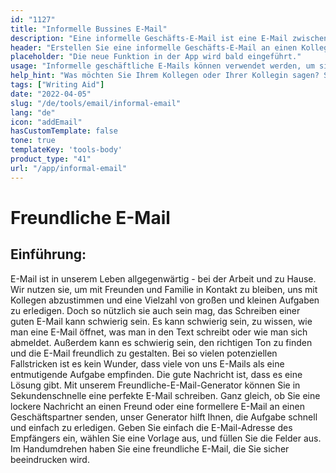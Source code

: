 ```yaml
---
id: "1127"
title: "Informelle Bussines E-Mail"
description: "Eine informelle Geschäfts-E-Mail ist eine E-Mail zwischen zwei Kollegen oder Geschäftspartnern, die nicht allzu förmlich ist, sondern dazu dient, eine Beziehung zu der Person aufzubauen, an die die E-Mail gerichtet ist."
header: "Erstellen Sie eine informelle Geschäfts-E-Mail an einen Kollegen oder Geschäftspartner."
placeholder: "Die neue Funktion in der App wird bald eingeführt."
usage: "Informelle geschäftliche E-Mails können verwendet werden, um sich einem neuen Kollegen oder Geschäftspartner vorzustellen oder um eine Beziehung zu jemandem aufzubauen, den Sie bereits kennen."
help_hint: "Was möchten Sie Ihrem Kollegen oder Ihrer Kollegin sagen? Schreiben Sie es auf, und wir verwandeln es in eine informelle Geschäfts-E-Mail."
tags: ["Writing Aid"]
date: "2022-04-05"
slug: "/de/tools/email/informal-email"
lang: "de"
icon: "addEmail"
hasCustomTemplate: false
tone: true
templateKey: 'tools-body'
product_type: "41"
url: "/app/informal-email"
---
```


# Freundliche E-Mail

## Einführung:

E-Mail ist in unserem Leben allgegenwärtig - bei der Arbeit und zu Hause. Wir nutzen sie, um mit Freunden und Familie in Kontakt zu bleiben, uns mit Kollegen abzustimmen und eine Vielzahl von großen und kleinen Aufgaben zu erledigen. Doch so nützlich sie auch sein mag, das Schreiben einer guten E-Mail kann schwierig sein. Es kann schwierig sein, zu wissen, wie man eine E-Mail öffnet, was man in den Text schreibt oder wie man sich abmeldet. Außerdem kann es schwierig sein, den richtigen Ton zu finden und die E-Mail freundlich zu gestalten. Bei so vielen potenziellen Fallstricken ist es kein Wunder, dass viele von uns E-Mails als eine entmutigende Aufgabe empfinden. Die gute Nachricht ist, dass es eine Lösung gibt. Mit unserem Freundliche-E-Mail-Generator können Sie in Sekundenschnelle eine perfekte E-Mail schreiben. Ganz gleich, ob Sie eine lockere Nachricht an einen Freund oder eine formellere E-Mail an einen Geschäftspartner senden, unser Generator hilft Ihnen, die Aufgabe schnell und einfach zu erledigen. Geben Sie einfach die E-Mail-Adresse des Empfängers ein, wählen Sie eine Vorlage aus, und füllen Sie die Felder aus. Im Handumdrehen haben Sie eine freundliche E-Mail, die Sie sicher beeindrucken wird.
